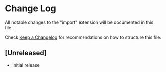 # Change Log

All notable changes to the "import" extension will be documented in this file.

Check [Keep a Changelog](http://keepachangelog.com/) for recommendations on how to structure this file.

## [Unreleased]

- Initial release